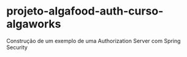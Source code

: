 # projeto-algafood-auth-curso-algaworks
Construção de um exemplo de uma Authorization Server com Spring Security
